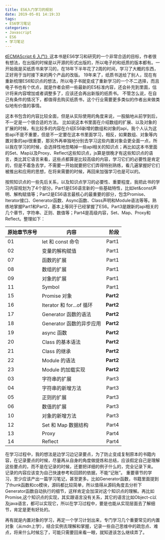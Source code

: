 ```yaml
---
title: ES6入门学习的规划
date: 2019-05-01 14:19:33
tags:
- ES6学习笔记
categories:
- Javascript
- ES6
- 学习笔记
---
```


[《ECMAScript 6 入门》](http://es6.ruanyifeng.com/)这本书是ES6学习和研究的一个非常合适的目标，作者很有想法，在出版的时候是以开源的形式出版的，所以电子的和纸质的版本都有。一开始我是买纸质书来学习的，在18年下半年花了2周的时间，学习了大概的东西，正好用于当时接下来的两个产品的改版。 19年来了，纸质书送给了别人，现在有重新梳理ES6知识点的想法，所以电子书就变成了重新学习的一个不二选择，而且电子书也有个优点，就是作者会把一些最新的ES标准内容，还会补充到里面，估计将来内容增加或者调整多了，应该还会再出新版的纸质书。 不管怎么说，在自己有条件的情况下，都值得去购买纸质书，这个行业需要更多类似的作者出来做类似地有价值的事情。
<!-- more -->

这本书包含的内容比较全面，但是从实际使用的角度来说，一股脑地从前学到后，不一定是一个很合适的方法。 比如说这本书里面在介绍数组的扩展、以及对象的扩展的时候，有比较多的内容在介绍ES6新增的数组和对象的api，我个人认为这些api不是不重要，但是不一定要在这本书里面学习，相反，如果数组、对象等内置对象的api很重要，那另外再单独地分别去学习这些内置对象会更全面一点，所以我在学习的时候，会选择性地忽略掉一些api相关的知识点；再比如这本书里面的Set、Map以及Proxy、Reflect这些知识点，js算是很晚才有这些知识点的语言，类比其它语言来看，这些点都算是比较高级的内容，学习它们的必要性是肯定的，但是不着急去学，不需要一开始就要把它们弄得特别熟练，看几遍掌握好它们被推出和应用的思想，在将来需要的时候，再回来加强学习也是可以的。 

按照知识点的一些先后关系，以及知识点学习的必要性、重要程度，我把此书的学习内容规划为了4个部分。Part1是ES6语言新的一些基础特性，比如let&const声明、解构赋值等；Part2是ES6语言最核心的最重要的部分，包含Promise、Iterator接口、Generator函数、Async函数、Class声明和Module语法等等。熟练地掌握Part1和Part2，基本上等同于已经掌握了ES6。Part3是跟新的api相关的几个章节，字符串、正则、数值等；Part4是高级内容，Set、Map、Proxy和Reflect。整理如下：

|原始章节序号|内容|阶段|
|--|--|--:|
|01|let 和 const 命令|Part1|
|02|变量的解构赋值|Part1|
|07|函数的扩展|Part1|
|08|数组的扩展|Part1|
|09|对象的扩展|Part1|
|11|Symbol|Part1|
|15|Promise 对象|**Part2**|
|16|Iterator 和 for...of 循环|**Part2**|
|17|Generator 函数的语法|**Part2**|
|18|Generator 函数的异步应用|**Part2**|
|19|async 函数|**Part2**|
|20|Class 的基本语法|**Part2**|
|21|Class 的继承|**Part2**|
|22|Module 的语法|**Part2**|
|23|Module 的加载实现|**Part2**|
|03|字符串的扩展|Part3|
|04|字符串的新增方法|Part3|
|05|正则的扩展|Part3|
|06|数值的扩展|Part3|
|10|对象的新增方法|Part3|
|12|Set 和 Map 数据结构|Part4|
|13|Proxy|Part4|
|14|Reflect|Part4|

在学习过程中，我的想法是边学习边记录要点，为了防止变成复制原本的书籍内容，在记录要点的时候，尽量再从自身的角度做提炼和总结，应该假定自己是理解这些要点的，而不是在记录的时候，还要把详细的例子什么的，完全记录下来。 记录的内容应该变为自己快速参考和回顾的依据，不能“记账”。 重要章节的学习，至少应该产出一篇学习笔记，甚至更多。比如Generator函数，书籍里面提到了thunk函数和co模块，源码都比较简单，所以值得从源码角度去分析下Generator函数自动执行的细节，这样肯定会加深对这个知识点的理解。再比如Promise,这个知识点的实现，其实跟语言没有关系，其它的语言比如Object-c以及java语言，都可以实现它，所以在学习过程中，要是也能从实现层面去了解细节，肯定是更有好处的。

再有就是内置对象的学习，再定一个学习计划出来，专门学习几个重要常见的内置对象（从mdn上学），结合实例去理解和掌握，记录一些自己思维中的疏忽点、难点，将来什么时候忘了，可能只需要回来看一眼，就知道该怎么继续弄了。